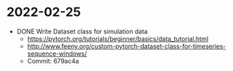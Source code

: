 # 2022-02-25

- DONE Write Dataset class for simulation data
	- https://pytorch.org/tutorials/beginner/basics/data_tutorial.html
	- http://www.feeny.org/custom-pytorch-dataset-class-for-timeseries-sequence-windows/
	- Commit: 679ac4a
